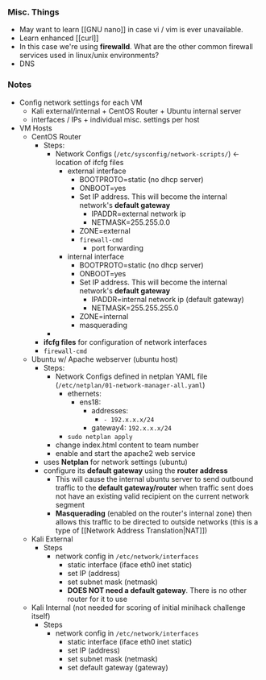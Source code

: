 
### Misc. Things
- May want to learn [[GNU nano]] in case vi / vim is ever unavailable.
- Learn enhanced [[curl]] 
- In this case we're using **firewalld**. What are the other common firewall services used in linux/unix environments?
- DNS


### Notes
- Config network settings for each VM
	- Kali external/internal + CentOS Router + Ubuntu internal server
	- interfaces / IPs + individual misc. settings per host
- VM Hosts
	- CentOS Router
		- Steps:
			- Network Configs (`/etc/sysconfig/network-scripts/`) ← location of ifcfg files
				- external interface
					- BOOTPROTO=static (no dhcp server)
					- ONBOOT=yes
					- Set IP address. This will become the internal network's **default gateway**
						- IPADDR=external network ip
						- NETMASK=255.255.0.0
					- ZONE=external
					- `firewall-cmd`
						- port forwarding
				- internal interface
					- BOOTPROTO=static (no dhcp server)
					- ONBOOT=yes
					- Set IP address. This will become the internal network's **default gateway**
						- IPADDR=internal network ip (default gateway)
						- NETMASK=255.255.255.0
					- ZONE=internal
					- masquerading
			- 
		- **ifcfg files** for configuration of network interfaces
		- `firewall-cmd`
	- Ubuntu w/ Apache webserver (ubuntu host)
		- Steps:
			- Network Configs defined in netplan YAML file (`/etc/netplan/01-network-manager-all.yaml`)
				- ethernets:
					- ens18:
						- addresses:
							- `- 192.x.x.x/24`
						- gateway4: `192.x.x.x/24`
				- `sudo netplan apply`
			- change index.html content to team number
			- enable and start the apache2 web service
		- uses **Netplan** for network settings (ubuntu)
		- configure its **default gateway** using the **router address**
			- This will cause the internal ubuntu server to send outbound traffic to the **default gateway/router** when traffic sent does not have an existing valid recipient on the current network segment
			- **Masquerading** (enabled on the router's internal zone) then allows this traffic to be directed to outside networks (this is a type of [[Network Address Translation|NAT]])
	- Kali External
		- Steps
			- network config in `/etc/network/interfaces`
				- static interface (iface eth0 inet static)
				- set IP (address)
				- set subnet mask (netmask)
				- **DOES NOT need a default gateway**. There is no other router for it to use
	- Kali Internal (not needed for scoring of initial minihack challenge itself)
		- Steps
			- network config in `/etc/network/interfaces`
				- static interface (iface eth0 inet static)
				- set IP (address)
				- set subnet mask (netmask)
				- set default gateway (gateway)



